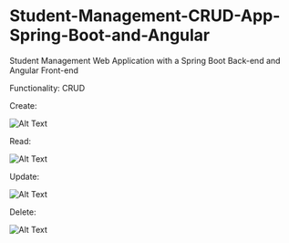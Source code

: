 # Student-Management-CRUD-App-Spring-Boot-and-Angular

Student Management Web Application with a Spring Boot Back-end and Angular Front-end

Functionality: CRUD

Create:

![Alt Text](https://media.giphy.com/media/hzQCxEiUsKkexmvYH2/giphy.gif)

Read:

![Alt Text](https://media.giphy.com/media/FXzNvxTl0zb9mqY1xM/giphy.gif)

Update:

![Alt Text](https://media.giphy.com/media/OdXcKPPJaeG3UbbPRC/giphy.gif)

Delete: 

![Alt Text](https://media.giphy.com/media/idHBOiRqbtAYj0fVkV/giphy.gif)
